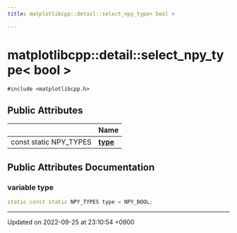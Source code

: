 ```yaml
---
title: matplotlibcpp::detail::select_npy_type< bool >

---
```


# matplotlibcpp::detail::select_npy_type< bool >






`#include <matplotlibcpp.h>`

## Public Attributes

|                | Name           |
| -------------- | -------------- |
| const static NPY_TYPES | **[type](/cpp_robotics_core/doxybook/Classes/structmatplotlibcpp_1_1detail_1_1select__npy__type_3_01bool_01_4/#variable-type)**  |

## Public Attributes Documentation

### variable type

```cpp
static const static NPY_TYPES type = NPY_BOOL;
```


-------------------------------

Updated on 2022-09-25 at 23:10:54 +0900